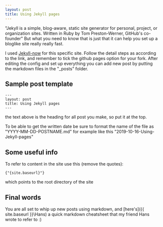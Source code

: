 ```yaml
---
layout: post
title: Using Jekyll pages
---
```


"Jekyll is a simple, blog-aware, static site generator for personal, project, or organization sites. Written in Ruby by Tom Preston-Werner, GitHub's co-founder" But what you need to know that is just that it can help you set up a bloglike site really really fast.

I used [Jekyll-now](https://github.com/barryclark/jekyll-now) for this specific site. Follow the detail steps as according to the link, and remember to tick the github pages option for your fork. After editing the config and set up everything you can add new post by putting the markdown files in the "_posts" folder.

## Sample post template

```
---
layout: post
title: Using Jekyll pages
---
```
the text above is the heading for all post you make, so put it at the top.

To be able to get the written date be sure to format the name of the file as "YYYY-MM-DD-POSTNAME.md" for example like this "2019-10-16-Using-Jekyll-pages"

## Some useful info

To refer to content in the site use this (remove the quotes):

```
{"{site.baseurl}"}
```

which points to the root directory of the site

## Final words
You are all set to whip up new posts using markdown, and [here's]({{ site.baseurl }}\Hans) a quick markdown cheatsheet that my friend Hans wrote to refer to :)

